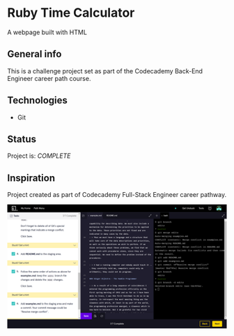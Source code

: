 # Ruby Time Calculator

A webpage built with HTML

## General info

 This is a challenge project set as part of the Codecademy Back-End Engineer career path course.

## Technologies

* Git

## Status

Project is: _COMPLETE_

## Inspiration

Project created as part of Codecademy Full-Stack Engineer career pathway.

![GUI](Screenshot.png)
